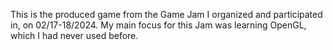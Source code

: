 This is the produced game from the Game Jam I organized and participated in, on 02/17-18/2024.
My main focus for this Jam was learning OpenGL, which I had never used before.
